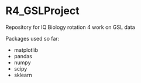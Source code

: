 # R4_GSLProject
Repository for IQ Biology rotation 4 work on GSL data

Packages used so far:
- matplotlib
- pandas
- numpy
- scipy
- sklearn
